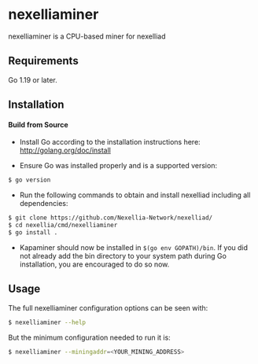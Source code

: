 # nexelliaminer

nexelliaminer is a CPU-based miner for nexelliad

## Requirements

Go 1.19 or later.

## Installation

#### Build from Source

- Install Go according to the installation instructions here:
  http://golang.org/doc/install

- Ensure Go was installed properly and is a supported version:

```bash
$ go version
```

- Run the following commands to obtain and install nexelliad including all dependencies:

```bash
$ git clone https://github.com/Nexellia-Network/nexelliad/
$ cd nexellia/cmd/nexelliaminer
$ go install .
```

- Kapaminer should now be installed in `$(go env GOPATH)/bin`. If you did
  not already add the bin directory to your system path during Go installation,
  you are encouraged to do so now.
  
## Usage

The full nexelliaminer configuration options can be seen with:

```bash
$ nexelliaminer --help
```

But the minimum configuration needed to run it is:
```bash
$ nexelliaminer --miningaddr=<YOUR_MINING_ADDRESS>
```
